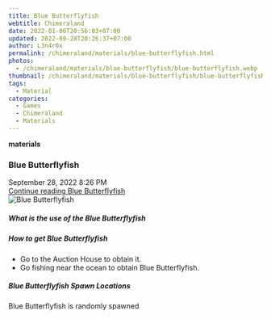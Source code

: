 ```yaml
---
title: Blue Butterflyfish
webtitle: Chimeraland
date: 2022-01-06T20:56:03+07:00
updated: 2022-09-28T20:26:37+07:00
author: L3n4r0x
permalink: /chimeraland/materials/blue-butterflyfish.html
photos:
  - /chimeraland/materials/blue-butterflyfish/blue-butterflyfish.webp
thumbnail: /chimeraland/materials/blue-butterflyfish/blue-butterflyfish.webp
tags:
  - Material
categories:
  - Games
  - Chimeraland
  - Materials
---
```


<section id="bootstrap-wrapper">
  <link
    rel="stylesheet"
    href="https://cdn.statically.io/gh/dimaslanjaka/Web-Manajemen/40ac3225/css/bootstrap-4.5-wrapper.css"
  />
  <div
    class="row g-0 border rounded overflow-hidden flex-md-row mb-4 shadow-sm position-relative"
  >
    <div class="col p-4 d-flex flex-column position-static">
      <strong class="d-inline-block mb-2 text-success">materials</strong>
      <h3 class="mb-0">Blue Butterflyfish</h3>
      <div class="mb-1 text-muted">September 28, 2022 8:26 PM</div>
      <a href="#" class="stretched-link d-none"
        >Continue reading Blue Butterflyfish</a
      >
    </div>
    <div class="col-auto d-none d-lg-block">
      <img
        src="/chimeraland/materials/blue-butterflyfish/blue-butterflyfish.webp"
        alt="Blue Butterflyfish"
      />
    </div>
  </div>
  <div class="row">
    <div class="col-lg-6 col-12 mb-2">
      <div class="card">
        <div class="card-body">
          <h5 class="card-title">What is the use of the Blue Butterflyfish</h5>
          <div class="card-text"><ul></ul></div>
        </div>
      </div>
    </div>
    <div class="col-lg-6 col-12 mb-2">
      <div class="card">
        <div class="card-body">
          <h5 class="card-title">How to get Blue Butterflyfish</h5>
          <div class="card-text">
            <ul>
              <li>Go to the Auction House to obtain it.</li>
              <li>Go fishing near the ocean to obtain Blue Butterflyfish.</li>
            </ul>
          </div>
        </div>
      </div>
    </div>
    <div class="col-12 mb-2">
      <h5>Blue Butterflyfish Spawn Locations</h5>
      <p>Blue Butterflyfish is randomly spawned</p>
    </div>
  </div>
</section>